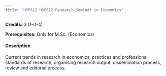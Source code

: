 ```yaml
---
title: "HSP612 HSP612 Research Seminar in Economics"
---
```

**Credits:** 3 (1-0-4)

**Prerequisites:** Only for M.Sc. (Economics)

#### Description
Current trends in research in economics, practices and professional standards of research, organising research output, dissemination process, review and editorial process.